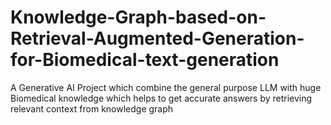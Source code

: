 # Knowledge-Graph-based-on-Retrieval-Augmented-Generation-for-Biomedical-text-generation
A Generative AI Project which combine the general purpose LLM with huge Biomedical knowledge which helps to get accurate answers by retrieving relevant context from knowledge graph

